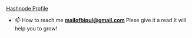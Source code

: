 <a href="https://codepul.hashnode.dev/">Hashnode Profile</a>
- 📫 How to reach me **mailofbipul@gmail.com**
Plese  give it a read It will help you to grow!
